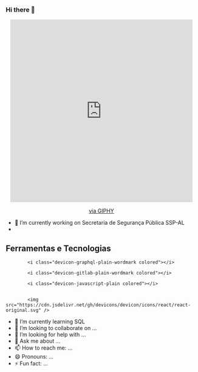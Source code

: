 ### Hi there 👋
<div id="header" align="center">
 <iframe src="https://giphy.com/embed/1sgetPM00wWqJpVUTl" width="480" height="480" frameBorder="0" class="giphy-embed" allowFullScreen></iframe><p><a href="https://giphy.com/stickers/purwadhikaschool-coding-programming-purwadhika-1sgetPM00wWqJpVUTl">via GIPHY</a></p>
</div>

<!--
**laisdagnesia/laisdagnesia** is a ✨ _special_ ✨ repository because its `README.md` (this file) appears on your GitHub profile.

            <link rel="stylesheet" href="https://cdn.jsdelivr.net/gh/devicons/devicon@v2.15.1/devicon.min.css">
          
 -->

- 🔭 I’m currently working on Secretaria de Segurança Pública SSP-AL 
- 
## Ferramentas e Tecnologias

            <i class="devicon-graphql-plain-wordmark colored"></i>
            
            <i class="devicon-gitlab-plain-wordmark colored"></i>
          
            <i class="devicon-javascript-plain colored"></i>
          
            
            <img src="https://cdn.jsdelivr.net/gh/devicons/devicon/icons/react/react-original.svg" />
          
          
          
- 🌱 I’m currently learning SQL 
- 👯 I’m looking to collaborate on ...
- 🤔 I’m looking for help with ...
- 💬 Ask me about ...
- 📫 How to reach me: ...
- 😄 Pronouns: ...
- ⚡ Fun fact: ...
